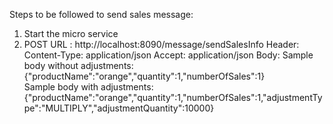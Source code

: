 Steps to be followed to send sales message:

1. Start the micro service
2. POST URL : http://localhost:8090/message/sendSalesInfo
	Header:
		Content-Type: application/json
		Accept: application/json
	Body:
		Sample body without adjustments:
			{"productName":"orange","quantity":1,"numberOfSales":1}		
		Sample body with adjustments:
			{"productName":"orange","quantity":1,"numberOfSales":1,"adjustmentType":"MULTIPLY","adjustmentQuantity":10000}